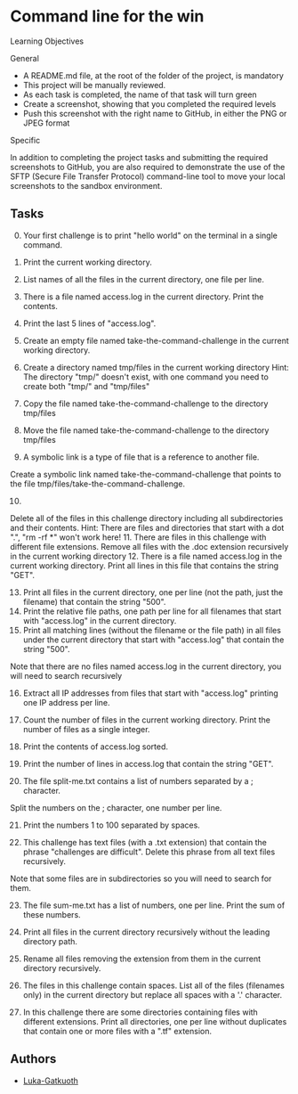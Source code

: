 
# Command line for the win

Learning Objectives

General
- A README.md file, at the root of the folder of the project, is mandatory
- This project will be manually reviewed.
- As each task is completed, the name of that task will turn green
- Create a screenshot, showing that you completed the required levels
- Push this screenshot with the right name to GitHub, in either the PNG or JPEG format

Specific

In addition to completing the project tasks and submitting the required screenshots to GitHub, you are also required to demonstrate the use of the SFTP (Secure File Transfer Protocol) command-line tool to move your local screenshots to the sandbox environment.

## Tasks
0. Your first challenge is to print "hello world" on the terminal in a single command.

1. Print the current working directory.

2. List names of all the files in the current directory, one file per line.

3. There is a file named access.log in the current directory. Print the contents.

4. Print the last 5 lines of "access.log".

5. Create an empty file named take-the-command-challenge in the current working directory.

6. Create a directory named tmp/files in the current working directory
Hint: The directory "tmp/" doesn't exist, with one command you need to create both "tmp/" and "tmp/files"

7. Copy the file named take-the-command-challenge to the directory tmp/files

8. Move the file named take-the-command-challenge to the directory tmp/files

9. A symbolic link is a type of file that is a reference to another file.

Create a symbolic link named take-the-command-challenge that points to the file tmp/files/take-the-command-challenge.

10. 
Delete all of the files in this challenge directory including all subdirectories and their contents.
Hint: There are files and directories that start with a dot ".", "rm -rf *" won't work here!
11. There are files in this challenge with different file extensions. Remove all files with the .doc extension recursively in the current working directory
12. There is a file named access.log in the current working directory. Print all lines in this file that contains the string "GET".

13. Print all files in the current directory, one per line (not the path, just the filename) that contain the string "500".
14. Print the relative file paths, one path per line for all filenames that start with "access.log" in the current directory.
15. Print all matching lines (without the filename or the file path) in all files under the current directory that start with "access.log" that contain the string "500".

Note that there are no files named access.log in the current directory, you will need to search recursively

16. Extract all IP addresses from files that start with "access.log" printing one IP address per line.

17. Count the number of files in the current working directory. Print the number of files as a single integer.

18. Print the contents of access.log sorted.

19. Print the number of lines in access.log that contain the string "GET".

20. The file split-me.txt contains a list of numbers separated by a ; character.

Split the numbers on the ; character, one number per line.

21. Print the numbers 1 to 100 separated by spaces.

22. This challenge has text files (with a .txt extension) that contain the phrase "challenges are difficult". Delete this phrase from all text files recursively.

Note that some files are in subdirectories so you will need to search for them.

23. The file sum-me.txt has a list of numbers, one per line. Print the sum of these numbers.

24. Print all files in the current directory recursively without the leading directory path.

25. Rename all files removing the extension from them in the current directory recursively.

26. The files in this challenge contain spaces. List all of the files (filenames only) in the current directory but replace all spaces with a '.' character.

27. In this challenge there are some directories containing files with different extensions. Print all directories, one per line without duplicates that contain one or more files with a ".tf" extension.



## Authors

- [Luka-Gatkuoth](https://www.github.com/Luka-Gatkuoth)

